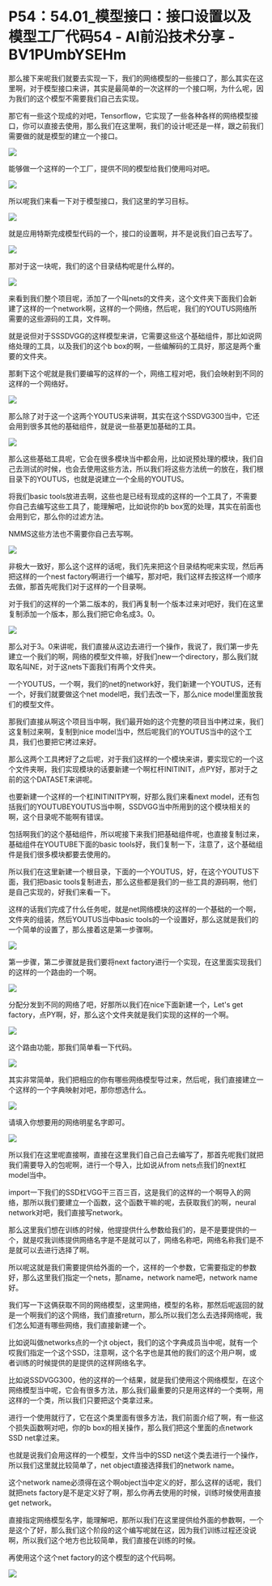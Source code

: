 # P54：54.01_模型接口：接口设置以及模型工厂代码54 - AI前沿技术分享 - BV1PUmbYSEHm

那么接下来呢我们就要去实现一下，我们的网络模型的一些接口了，那么其实在这里啊，对于模型接口来讲，其实是最简单的一次这样的一个接口啊，为什么呢，因为我们的这个模型不需要我们自己去实现。

那它有一些这个现成的对吧，Tensorflow，它实现了一些各种各样的网络模型接口，你可以直接去使用，那么我们在这里啊，我们的设计呢还是一样，跟之前我们需要做的就是模型的建立一个接口。



![](img/9139acd7b9e68d9f4864079e4060474e_1.png)

能够做一个这样的一个工厂，提供不同的模型给我们使用吗对吧。

![](img/9139acd7b9e68d9f4864079e4060474e_3.png)

所以呢我们来看一下对于模型接口，我们这里的学习目标。

![](img/9139acd7b9e68d9f4864079e4060474e_5.png)

就是应用特斯完成模型代码的一个，接口的设置啊，并不是说我们自己去写了。

![](img/9139acd7b9e68d9f4864079e4060474e_7.png)

那对于这一块呢，我们的这个目录结构呢是什么样的。

![](img/9139acd7b9e68d9f4864079e4060474e_9.png)

来看到我们整个项目呢，添加了一个叫nets的文件夹，这个文件夹下面我们会新建了这样的一个network啊，这样的一个网络，然后呢，我们的YOUTUS网络所需要的这些源码的工具，文件啊。

就是说但对于SSSDVGG的这样模型来讲，它需要这些这个基础组件，那比如说网络处理的工具，以及我们的这个b box的啊，一些编解码的工具好，那这是两个重要的文件夹。

那剩下这个呢就是我们要编写的这样的一个，网络工程对吧，我们会映射到不同的这样的一个网络好。

![](img/9139acd7b9e68d9f4864079e4060474e_11.png)

那么除了对于这一个这两个YOUTUS来讲啊，其实在这个SSDVG300当中，它还会用到很多其他的基础组件，就是说一些基更加基础的工具。



![](img/9139acd7b9e68d9f4864079e4060474e_13.png)

那么这些基础工具呢，它会在很多模块当中都会用，比如说预处理的模块，我们自己去测试的时候，也会去使用这些方法，所以我们将这些方法统一的放在，我们根目录下的YOUTUS，也就是说建立一个全局的YOUTUS。

将我们basic tools放进去啊，这些也是已经有现成的这样的一个工具了，不需要你自己去编写这些工具了，能理解吧，比如说你的b box宽的处理，其实在前面也会用到它，那么你的过滤方法。

NMMS这些方法也不需要你自己去写啊。

![](img/9139acd7b9e68d9f4864079e4060474e_15.png)

非极大一致好，那么这个这样的话呢，我们先来把这个目录结构呢来实现，然后再把这样的一个nest factory啊进行一个编写，那对吧，我们这样去按这样一个顺序去做，那首先呢我们对于这样的一个目录啊。

对于我们的这样的一个第二版本的，我们再复制一个版本过来对吧好，我们在这里复制添加一个版本，那么我们把它命名成3。0。



![](img/9139acd7b9e68d9f4864079e4060474e_17.png)

那么对于3。0来讲呢，我们直接从这边去进行一个操作，我说了，我们第一步先建立一个我们的啊，网络的模型文件嘛，好我们new一个directory，那么我们就取名叫NE，对于这nets下面我们有两个文件夹。

一个YOUTUS，一个啊，我们的net的network好，我们新建一个YOUTUS，还有一个，好我们就要做这个net model吧，我们去改一下，那么nice model里面放我们的模型文件。

那我们直接从啊这个项目当中啊，我们最开始的这个完整的项目当中拷过来，我们这复制过来啊，复制到nice model当中，然后呢我们的YOUTUS当中的这个工具，我们也要把它拷过来好。

那么这两个工具拷好了之后呢，对于我们这样的一个模块来讲，要实现它的一个这个文件夹啊，我们实现模块的话要新建一个啊杠杆INITINIT，点PY好，那对于之前的这个DATASET来讲呢。

也要新建一个这样的一个杠INITINITPY啊，好那么我们来看next model，还有包括我们的YOUTUBEYOUTUS当中啊，SSDVGG当中所用到的这个模块相关的啊，这个目录呢不能啊有错误。

包括啊我们的这个基础组件，所以呢接下来我们把基础组件呢，也直接复制过来，基础组件在YOUTUBE下面的basic tools好，我们复制一下，注意了，这个基础组件是我们很多模块都要去使用的。

所以我们在这里新建一个根目录，下面的一个YOUTUS，好，在这个YOUTUS下面，我们把basic tools复制进去，那么这些都是我们的一些工具的源码啊，他们是自己实现的，好我们来看一下。

这样的话我们完成了什么任务呢，就是net网络模块的这样的一个基础的一个啊，文件夹的组装，然后YOUTUS当中basic tools的一个设置好，那么这就是我们的一个简单的设置了，那么接着这是第一步骤啊。



![](img/9139acd7b9e68d9f4864079e4060474e_19.png)

第一步骤，第二步骤就是我们要将next factory进行一个实现，在这里面实现我们的这样的一个路由的一个啊。



![](img/9139acd7b9e68d9f4864079e4060474e_21.png)

分配分发到不同的网络了吧，好那所以我们在nice下面新建一个，Let's get factory，点PY啊，好，那么这个文件夹就是我们实现的这样的一个啊。



![](img/9139acd7b9e68d9f4864079e4060474e_23.png)

这个路由功能，那我们简单看一下代码。

![](img/9139acd7b9e68d9f4864079e4060474e_25.png)

其实非常简单，我们把相应的你有哪些网络模型导过来，然后呢，我们直接建立一个这样的一个字典映射对吧，那你想选什么。



![](img/9139acd7b9e68d9f4864079e4060474e_27.png)

请填入你想要用的网络明星名字即可。

![](img/9139acd7b9e68d9f4864079e4060474e_29.png)

所以我们在这里呢直接啊，直接在这里我们自己自己去编写了，那首先呢我们就把我们需要导入的包呢啊，进行一个导入，比如说从from nets点我们的next杠model当中。

import一下我们的SSD杠VGG干三百三百，这是我们的这样的一个啊导入的网络，那所以我们要建立一个函数，这个函数干嘛的呢，去获取我们的啊，neural network对吧，我们直接写network。

那么这里我们想在训练的时候，他提提供什么参数给我们的，是不是要提供的一个，就是哎我训练提供网络名字是不是就可以了，网络名称吧，网络名称我们是不是就可以去进行选择了啊。

所以呢这就是我们需要提供给外面的一个，这样的一个参数，它需要指定的参数好，那么这里我们指定一个nets，那name，network name吧，network name好。

我们写一下这俩获取不同的网络模型，这里网络，模型的名称，那然后呢返回的就是一个啊我们的这个网络，我们直接return，那么所以我们怎么去选择网络呢，我们怎么知道有哪些网络，我们直接新建一个。

比如说叫做networks点的一个jt object，我们的这个字典成员当中呢，就有一个哎我们指定一个这个SSD，注意啊，这个名字也是其他的我们的这个用户啊，或者训练的时候提供的是提供的这样网络名字。

比如说SSDVGG300，他的这样的一个结果，就是我们使用这个网络模型，在这个网络模型当中呢，它会有很多方法，那么我们最重要的只是用这样的一个类啊，用这样的一个类，所以我们只要把这个类拿过来。

进行一个使用就行了，它在这个类里面有很多方法，我们前面介绍了啊，有一些这个损失函数啊对吧，你的b box的相关操作，那么我们把这个里面的点network SSD net拿过来。

也就是说我们会用这样的一个模型，文件当中的SSD net这个类去进行一个操作，所以我们这里就比较简单了，net object直接选择我们的network name。

这个network name必须得在这个啊object当中定义的好，那么这样的话呢，我们就把nets factory是不是定义好了啊，那么你再去使用的时候，训练时候使用直接get network。

直接指定网络模型名字，能理解吧，那所以我们在这里提供给外面的参数啊，一个是这个了好，那么我们这个阶段的这个编写呢就在这，因为我们训练过程还没说啊，所以我们这个地方也比较简单，我们直接在训练的时候。

再使用这个这个net factory的这个模型的这个代码啊。

![](img/9139acd7b9e68d9f4864079e4060474e_31.png)